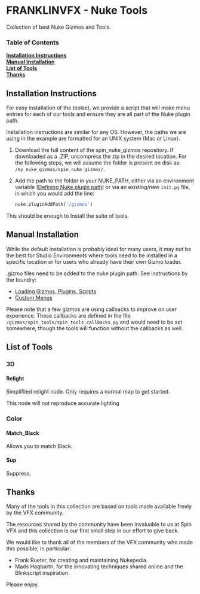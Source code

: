 # FRANKLINVFX - Nuke Tools
Collection of best Nuke Gizmos and Tools.
 
### Table of Contents
**[Installation Instructions](#installation-instructions)**<br>
**[Manual Installation](#manual-installation)**<br>
**[List of Tools](#list-of-tools)**<br>
**[Thanks](#thanks)**

## Installation Instructions
For easy installation of the toolset, we provide a script that will make menu entries for each of our tools and ensure 
they are all part of the Nuke plugin path.

Installation instructions are similar for any OS. However, the paths we are using in the example are formatted for an 
UNIX system (Mac or Linux).

1. Download the full content of the spin_nuke_gizmos repository. If downloaded
as a .ZIP, uncompress the zip in the desired location. For the following steps, we will assume the folder is present 
on disk as: `/my_nuke_gizmos/spin_nuke_gizmos/`.
2. Add the path to the folder in your NUKE_PATH, either via an environment variable ([Defining Nuke plugin path](
https://learn.foundry.com/nuke/content/comp_environment/configuring_nuke/defining_nuke_plugin_path.html)) or 
via an existing/new `init.py` file, in which you would add the line: 

    ```python
    nuke.pluginAddPath('/gizmos')
    ```
    
This should be enough to Install the suite of tools.


## Manual Installation
While the default installation is probably ideal for many users, it may not be the best for Studio Environments 
where tools need to be installed in a specific location or for users who already have their own Gizmo loader.

.gizmo files need to be added to the nuke plugin path. See instructions by the foundry: 
- [Loading Gizmos, Plugins, Scripts](
https://learn.foundry.com/nuke/content/comp_environment/configuring_nuke/loading_gizmos_plugins_scripts.html)
- [Custom Menus](
https://learn.foundry.com/nuke/content/comp_environment/configuring_nuke/custom_menus_toolbars.html)
 
Please note that a few gizmos are using callbacks to improve on user experience. These callbacks are defined in the 
file `/gizmos/spin_tools/spin_tools_callbacks.py` and would need to be set somewhere, though the tools will function 
without the callbacks as well.

## List of Tools

### 3D
#### Relight
Simpliflied relight node. Only requires a normal map to get started.

This node will not reproduce accurate lighting

### Color
#### Match_Black
Allows you to match Black.
#### Sup
Suppress.

## Thanks
Many of the tools in this collection are based on tools made available freely by the VFX community.

The resources shared by the community have been invaluable to us at Spin VFX and this collection is our first small
step in our effort to give back.

We would like to thank all of the members of the VFX community who made this possible, in particular:
- Frank Rueter, for creating and maintaining Nukepedia.
- Mads Hagbarth, for the innovating techniques shared online and the Blinkscript inspiration.

Please enjoy.

